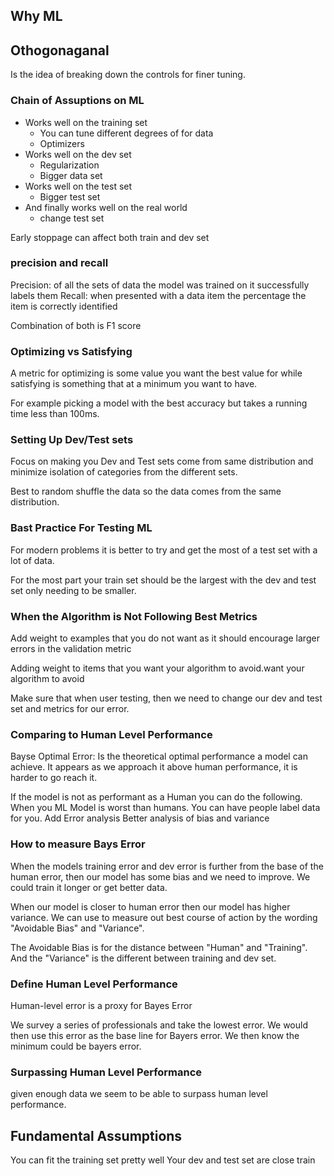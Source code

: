 ## Why ML

## Othogonaganal
Is the idea of breaking down the controls for finer tuning. 

### Chain of Assuptions on ML
- Works well on the training set
    - You can tune different degrees of for data
    - Optimizers
- Works well on the dev set
    - Regularization 
    - Bigger data set
- Works well on the test set
    - Bigger test set
- And finally works well on the real world
    - change test set

Early stoppage can affect both train and dev set

### precision and recall
Precision: of all the sets of data the model was trained on it successfully labels them
Recall: when presented with a data item the percentage the item is correctly identified 

Combination of both is F1 score

### Optimizing vs Satisfying 
A metric for optimizing is some value you want the best value for while satisfying is something that at a minimum you want to have.

For example picking a model with the best accuracy but takes a running time less than 100ms.

### Setting Up Dev/Test sets

Focus on making you Dev and Test sets come from same distribution and minimize isolation of categories from the different sets.

Best to random shuffle the data so the data comes from the same distribution.

### Bast Practice For Testing ML
For modern problems it is better to try and get the most of a test set with a lot of data.

For the most part your train set should be the largest with the dev and test set only needing to be smaller.

### When the Algorithm is Not Following Best Metrics

Add weight to examples that you do not want as it should encourage larger errors in the validation metric

Adding weight to items that you want your algorithm to avoid.want your algorithm to avoid

Make sure that when user testing, then we need to change our dev and test set and metrics for our error.

### Comparing to Human Level Performance
Bayse Optimal Error: Is the theoretical optimal performance a model can achieve. It appears as we approach it above human performance, it is harder to go reach it. 

If the model is not as performant as a Human you can do the following.
When you ML Model is worst than humans. You can have people label data for you.
Add Error analysis
Better analysis of bias and variance

### How to measure Bays Error
When the models training error and dev error is further from the base of the human error, then our model has some bias and we need to improve. We could train it longer or get better data. 

When our model is closer to human error then our model has higher variance. We can use to measure out best course of action by the wording "Avoidable Bias" and "Variance".

The Avoidable Bias is for the distance between "Human" and "Training". And the "Variance" is the different between training and dev set. 

### Define Human Level Performance
Human-level error is a proxy for Bayes Error

We survey a series of professionals and take the lowest error. We would then use this error as the base line for Bayers error. We then know the minimum could be bayers error.

### Surpassing Human Level Performance
given enough data we seem to be able to surpass human level performance. 

## Fundamental Assumptions
You can fit the training set pretty well
Your dev and test set are close train




